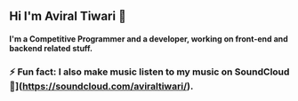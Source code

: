 ## Hi I'm Aviral Tiwari 👋 

#### I'm a Competitive Programmer and a developer, working on front-end and backend related stuff.


### ⚡ Fun fact: I also make music listen to my music on SoundCloud 🎸](https://soundcloud.com/aviraltiwari/).

<!--
**aviraltiwari/aviraltiwari** is a ✨ _special_ ✨ repository because its `README.md` (this file) appears on your GitHub profile.

Here are some ideas to get you started:

- 🔭 I’m currently working on ...
- 🌱 I’m currently learning ...
- 👯 I’m looking to collaborate on ...
- 🤔 I’m looking for help with ...
- 💬 Ask me about ...
- 📫 How to reach me: ...
- 😄 Pronouns: ...
- ⚡ Fun fact: ...
-->
